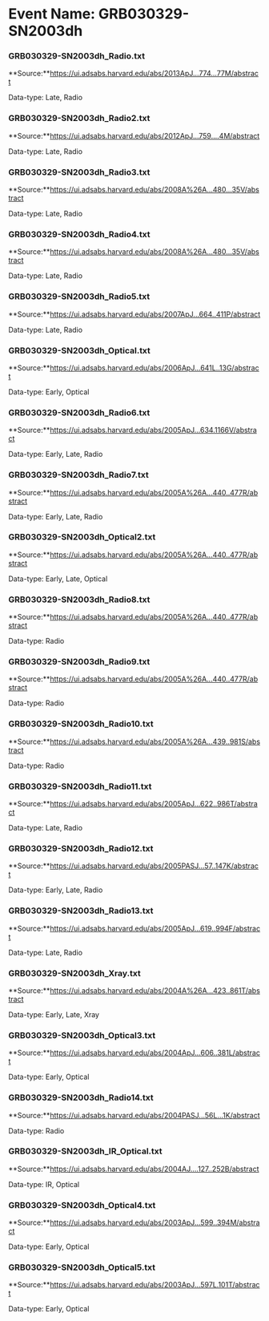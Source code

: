 # Event Name: GRB030329-SN2003dh


### GRB030329-SN2003dh_Radio.txt


\*\*Source:\*\*https://ui.adsabs.harvard.edu/abs/2013ApJ...774...77M/abstract

Data-type: Late, Radio

### GRB030329-SN2003dh_Radio2.txt


\*\*Source:\*\*https://ui.adsabs.harvard.edu/abs/2012ApJ...759....4M/abstract

Data-type: Late, Radio

### GRB030329-SN2003dh_Radio3.txt


\*\*Source:\*\*https://ui.adsabs.harvard.edu/abs/2008A%26A...480...35V/abstract

Data-type: Late, Radio

### GRB030329-SN2003dh_Radio4.txt


\*\*Source:\*\*https://ui.adsabs.harvard.edu/abs/2008A%26A...480...35V/abstract

Data-type: Late, Radio

### GRB030329-SN2003dh_Radio5.txt


\*\*Source:\*\*https://ui.adsabs.harvard.edu/abs/2007ApJ...664..411P/abstract

Data-type: Late, Radio

### GRB030329-SN2003dh_Optical.txt


\*\*Source:\*\*https://ui.adsabs.harvard.edu/abs/2006ApJ...641L..13G/abstract

Data-type: Early, Optical

### GRB030329-SN2003dh_Radio6.txt


\*\*Source:\*\*https://ui.adsabs.harvard.edu/abs/2005ApJ...634.1166V/abstract

Data-type: Early, Late, Radio

### GRB030329-SN2003dh_Radio7.txt


\*\*Source:\*\*https://ui.adsabs.harvard.edu/abs/2005A%26A...440..477R/abstract

Data-type: Early, Late, Radio

### GRB030329-SN2003dh_Optical2.txt


\*\*Source:\*\*https://ui.adsabs.harvard.edu/abs/2005A%26A...440..477R/abstract

Data-type: Early, Late, Optical

### GRB030329-SN2003dh_Radio8.txt


\*\*Source:\*\*https://ui.adsabs.harvard.edu/abs/2005A%26A...440..477R/abstract

Data-type: Radio

### GRB030329-SN2003dh_Radio9.txt


\*\*Source:\*\*https://ui.adsabs.harvard.edu/abs/2005A%26A...440..477R/abstract

Data-type: Radio

### GRB030329-SN2003dh_Radio10.txt


\*\*Source:\*\*https://ui.adsabs.harvard.edu/abs/2005A%26A...439..981S/abstract

Data-type: Radio

### GRB030329-SN2003dh_Radio11.txt


\*\*Source:\*\*https://ui.adsabs.harvard.edu/abs/2005ApJ...622..986T/abstract

Data-type: Late, Radio

### GRB030329-SN2003dh_Radio12.txt


\*\*Source:\*\*https://ui.adsabs.harvard.edu/abs/2005PASJ...57..147K/abstract

Data-type: Early, Late, Radio

### GRB030329-SN2003dh_Radio13.txt


\*\*Source:\*\*https://ui.adsabs.harvard.edu/abs/2005ApJ...619..994F/abstract

Data-type: Late, Radio

### GRB030329-SN2003dh_Xray.txt


\*\*Source:\*\*https://ui.adsabs.harvard.edu/abs/2004A%26A...423..861T/abstract

Data-type: Early, Late, Xray

### GRB030329-SN2003dh_Optical3.txt


\*\*Source:\*\*https://ui.adsabs.harvard.edu/abs/2004ApJ...606..381L/abstract

Data-type: Early, Optical

### GRB030329-SN2003dh_Radio14.txt


\*\*Source:\*\*https://ui.adsabs.harvard.edu/abs/2004PASJ...56L...1K/abstract

Data-type: Radio

### GRB030329-SN2003dh_IR_Optical.txt


\*\*Source:\*\*https://ui.adsabs.harvard.edu/abs/2004AJ....127..252B/abstract

Data-type: IR, Optical

### GRB030329-SN2003dh_Optical4.txt


\*\*Source:\*\*https://ui.adsabs.harvard.edu/abs/2003ApJ...599..394M/abstract

Data-type: Early, Optical

### GRB030329-SN2003dh_Optical5.txt


\*\*Source:\*\*https://ui.adsabs.harvard.edu/abs/2003ApJ...597L.101T/abstract

Data-type: Early, Optical